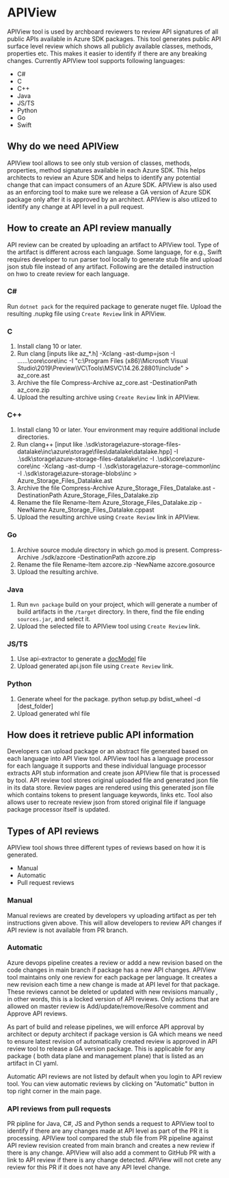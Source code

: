 # APIView

APIView tool is used by archboard reviewers to review API signatures of all public APIs available in Azure SDK packages. This tool generates public API surface level review which shows all publicly available classes, methods, properties etc. This makes it easier to identify if there are any breaking changes. Currently APIView tool supports following languages:

- C#
- C
- C++
- Java
- JS/TS
- Python
- Go
- Swift

## Why do we need APIView

APIView tool allows to see only stub version of classes, methods, properties, method signatures available in each Azure SDK. This helps architects to review an Azure SDK and helps to identify any potential change that can impact consumers of an Azure SDK. APIView is also used as an enforcing tool to make sure we release a GA version of Azure SDK package only after it is approved by an architect. APIView is also utlized to identify any change at API level in a pull request.


## How to create an API review manually

API review can be created by uploading an artifact to APIView tool. Type of the artifact is different across each language. Some language, for e.g., Swift requires developer to run parser tool locally to generate stub file and upload json stub file instead of any artifact. Following are the detailed instruction on hwo to create review for each language. 

### C#
Run `dotnet pack` for the required package to generate nuget file. Upload the resulting .nupkg file using `Create Review` link in APIView.

### C
1. Install clang 10 or later.
2. Run clang [inputs like az_*.h] -Xclang -ast-dump=json -I ..\..\..\core\core\inc -I "c:\Program Files (x86)\Microsoft Visual Studio\2019\Preview\VC\Tools\MSVC\14.26.28801\include\" > az_core.ast
3. Archive the file Compress-Archive az_core.ast -DestinationPath az_core.zip
4. Upload the resulting archive using `Create Review` link in APIView.

### C++
1. Install clang 10 or later. Your environment may require additional include directories.
2. Run clang++ [input like .\sdk\storage\azure-storage-files-datalake\inc\azure\storage\files\datalake\datalake.hpp] -I .\sdk\storage\azure-storage-files-datalake\inc -I .\sdk\core\azure-core\inc -Xclang -ast-dump -I .\sdk\storage\azure-storage-common\inc -I .\sdk\storage\azure-storage-blobs\inc > Azure_Storage_Files_Datalake.ast
3. Archive the file Compress-Archive Azure_Storage_Files_Datalake.ast -DestinationPath Azure_Storage_Files_Datalake.zip
4. Rename the file Rename-Item Azure_Storage_Files_Datalake.zip -NewName Azure_Storage_Files_Datalake.cppast
5. Upload the resulting archive using `Create Review` link in APIView.

### Go
1. Archive source module directory in which go.mod is present. Compress-Archive ./sdk/azcore -DestinationPath azcore.zip
2. Rename the file Rename-Item azcore.zip -NewName azcore.gosource
3. Upload the resulting archive.

### Java
1. Run `mvn package` build on your project, which will generate a number of build artifacts in the `/target` directory. In there, find the file ending `sources.jar`, and select it.
2. Upload the selected file to APIView tool using `Create Review` link.

### JS/TS
1. Use api-extractor to generate a [docModel](https://api-extractor.com/pages/setup/generating_docs/) file
2. Upload generated api.json file using `Create Review` link.

### Python
1. Generate wheel for the package. python setup.py bdist_wheel -d [dest_folder]
2. Upload generated whl file


## How does it retrieve public API information

Developers can upload package or an abstract file generated based on each language into API View tool. APIView tool has a language processor for each language it supports and these individual language processor extracts API stub information and create json APIView file that is processed by tool. API review tool stores original uploaded file and generated json file in its data store. Review pages are rendered using this generated json file which contains tokens to present language keywords, links etc. Tool also allows user to recreate review json from stored original file if language package processor itself is updated.

## Types of API reviews

APIView tool shows three different types of reviews based on how it is generated.
- Manual
- Automatic
- Pull request reviews

### Manual
Manual reviews are created by developers vy uploading artifact as per teh instructions given above. This will allow developers to review API changes if API review is not available from PR branch.

### Automatic
Azure devops pipeline creates a review or addd a new revision based on the code changes in main branch if package has a new API changes. APIView tool maintains only one review for each package per language. It creates a new revision each time a new change is made at API level for that package. These reviews cannot be deleted or updated with new revisions manually , in other words, this is a locked version of API reviews. Only actions that are allowed on master review is Add/update/remove/Resolve comment and Approve API reviews.

As part of build and release pipelines, we will enforce API approval by architect or deputy architect if package version is GA which means we need to ensure latest revision of automatically created review is approved in API review tool to release a GA version package. This is applicable for any package ( both data plane and management plane) that is listed as an artifact in CI yaml.

Automatic API reviews are not listed by default when you login to API review tool. You can view automatic reviews by clicking on "Automatic" button in top right corner in the main page.

### API reviews from pull requests
PR pipline for Java, C#, JS and Python sends a request to APIView tool to identify if there are any changes made at API level as part of the PR it is processing. APIView tool compared the stub file from PR pipeline against API review revision created from main branch and creates a new review if there is any change. APIView will also add a comment to GitHub PR with a link to API review if there is any change detected. APIView will not crete any review for this PR if it does not have any API level change.

